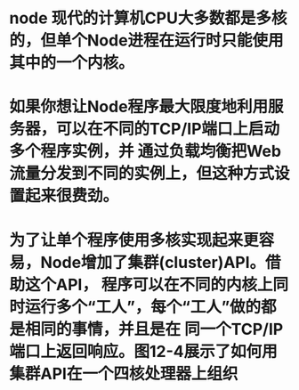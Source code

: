 <!--
 * @File: about node cluster demo
 * @Author: zhangxiangyi
 * @Date: 2020-05-29 10:59:18
 * @Update: 
--> 
# node 现代的计算机CPU大多数都是多核的，但单个Node进程在运行时只能使用其中的一个内核。

# 如果你想让Node程序最大限度地利用服务器，可以在不同的TCP/IP端口上启动多个程序实例，并 通过负载均衡把Web流量分发到不同的实例上，但这种方式设置起来很费劲。
# 为了让单个程序使用多核实现起来更容易，Node增加了集群(cluster)API。借助这个API， 程序可以在不同的内核上同时运行多个“工人”，每个“工人”做的都是相同的事情，并且是在 同一个TCP/IP端口上返回响应。图12-4展示了如何用集群API在一个四核处理器上组织